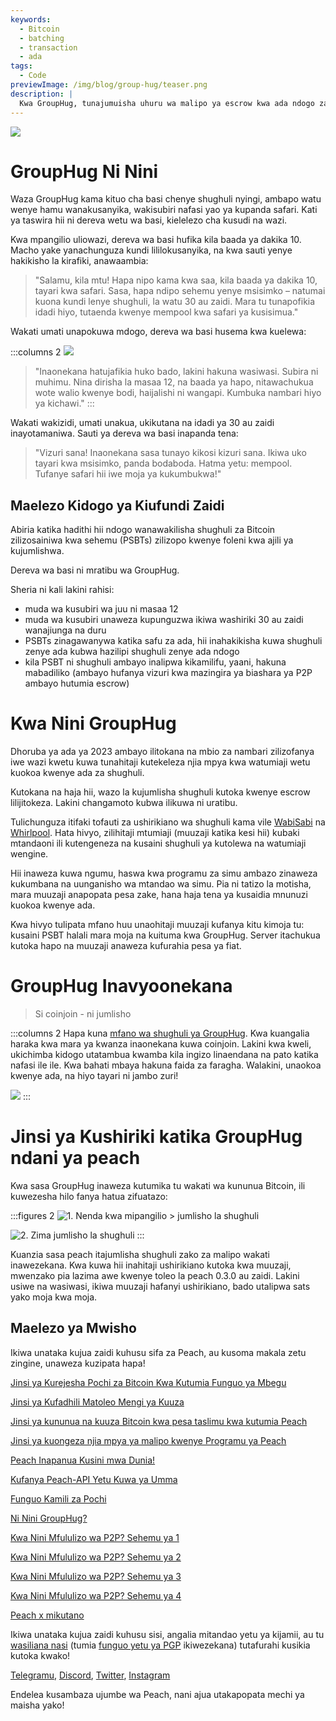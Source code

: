 ```yaml
---
keywords:
  - Bitcoin
  - batching
  - transaction
  - ada
tags:
  - Code
previewImage: /img/blog/group-hug/teaser.png
description: |
  Kwa GroupHug, tunajumuisha uhuru wa malipo ya escrow kwa ada ndogo za shughuli. Jiunge, subiri kidogo, okoa zaidi. Wewe ndiye unayesimamia, badilisha wakati wowote.
---
```


![](/img/blog/group-hug/header-banner.png)

# GroupHug Ni Nini

Waza GroupHug kama kituo cha basi chenye shughuli nyingi, ambapo watu wenye hamu wanakusanyika, wakisubiri nafasi yao ya kupanda safari. Kati ya taswira hii ni dereva wetu wa basi, kielelezo cha kusudi na wazi.

Kwa mpangilio uliowazi, dereva wa basi hufika kila baada ya dakika 10. Macho yake yanachunguza kundi lililokusanyika, na kwa sauti yenye hakikisho la kirafiki, anawaambia:

> "Salamu, kila mtu! Hapa nipo kama kwa saa, kila baada ya dakika 10, tayari kwa safari. Sasa, hapa ndipo sehemu yenye msisimko – natumai kuona kundi lenye shughuli, la watu 30 au zaidi. Mara tu tunapofikia idadi hiyo, tutaenda kwenye mempool kwa safari ya kusisimua."

Wakati umati unapokuwa mdogo, dereva wa basi husema kwa kuelewa:

:::columns 2
![](/img/blog/group-hug/like-clockwork.png)

> "Inaonekana hatujafikia huko bado, lakini hakuna wasiwasi. Subira ni muhimu. Nina dirisha la masaa 12, na baada ya hapo, nitawachukua wote walio kwenye bodi, haijalishi ni wangapi. Kumbuka nambari hiyo ya kichawi."
> :::

Wakati wakizidi, umati unakua, ukikutana na idadi ya 30 au zaidi inayotamaniwa. Sauti ya dereva wa basi inapanda tena:

> "Vizuri sana! Inaonekana sasa tunayo kikosi kizuri sana. Ikiwa uko tayari kwa msisimko, panda bodaboda. Hatma yetu: mempool. Tufanye safari hii iwe moja ya kukumbukwa!"

## Maelezo Kidogo ya Kiufundi Zaidi

Abiria katika hadithi hii ndogo wanawakilisha shughuli za Bitcoin zilizosainiwa kwa sehemu (PSBTs) zilizopo kwenye foleni kwa ajili ya kujumlishwa.

Dereva wa basi ni mratibu wa GroupHug.

Sheria ni kali lakini rahisi:

- muda wa kusubiri wa juu ni masaa 12
- muda wa kusubiri unaweza kupunguzwa ikiwa washiriki 30 au zaidi wanajiunga na duru
- PSBTs zinagawanywa katika safu za ada, hii inahakikisha kuwa shughuli zenye ada kubwa hazilipi shughuli zenye ada ndogo
- kila PSBT ni shughuli ambayo inalipwa kikamilifu, yaani, hakuna mabadiliko (ambayo hufanya vizuri kwa mazingira ya biashara ya P2P ambayo hutumia escrow)

# Kwa Nini GroupHug

Dhoruba ya ada ya 2023 ambayo ilitokana na mbio za nambari zilizofanya iwe wazi kwetu kuwa tunahitaji kutekeleza njia mpya kwa watumiaji wetu kuokoa kwenye ada za shughuli.

Kutokana na haja hii, wazo la kujumlisha shughuli kutoka kwenye escrow lilijitokeza. Lakini changamoto kubwa ilikuwa ni uratibu.

Tulichunguza itifaki tofauti za ushirikiano wa shughuli kama vile [WabiSabi](https://github.com/zkSNACKs/WabiSabi/blob/master/explainer.md?ref=blog.wasabiwallet.io) na [Whirlpool](https://www.samouraiwallet.com/whirlpool). Hata hivyo, zilihitaji mtumiaji (muuzaji katika kesi hii) kubaki mtandaoni ili kutengeneza na kusaini shughuli ya kutolewa na watumiaji wengine.

Hii inaweza kuwa ngumu, haswa kwa programu za simu ambazo zinaweza kukumbana na uunganisho wa mtandao wa simu. Pia ni tatizo la motisha, mara muuzaji anapopata pesa zake, hana haja tena ya kusaidia mnunuzi kuokoa kwenye ada.

Kwa hivyo tulipata mfano huu unaohitaji muuzaji kufanya kitu kimoja tu: kusaini PSBT halali mara moja na kuituma kwa GroupHug. Server itachukua kutoka hapo na muuzaji anaweza kufurahia pesa ya fiat.

# GroupHug Inavyoonekana

> Si coinjoin - ni jumlisho

:::columns 2
Hapa kuna [mfano wa shughuli ya GroupHug](https://mempool.space/testnet/tx/ebe6d49e0bb65bb040306c03094bb68dfddf7986c142c37a5510fa218e15576c). Kwa kuangalia haraka kwa mara ya kwanza inaonekana kuwa coinjoin. Lakini kwa kweli, ukichimba kidogo utatambua kwamba kila ingizo linaendana na pato katika nafasi ile ile. Kwa bahati mbaya hakuna faida za faragha.
Walakini, unaokoa kwenye ada, na hiyo tayari ni jambo zuri!

![](/img/blog/group-hug/group-hug-transaction.png)
:::

# Jinsi ya Kushiriki katika GroupHug ndani ya peach

Kwa sasa GroupHug inaweza kutumika tu wakati wa kununua Bitcoin, ili kuwezesha hilo fanya hatua zifuatazo:

:::figures 2
![1. Nenda kwa `mipangilio > jumlisho la shughuli`](/img/blog/group-hug/settings.png)

![2. Zima `jumlisho la shughuli`](/img/blog/group-hug/transaction-batching-settings.png)
:::

Kuanzia sasa peach itajumlisha shughuli zako za malipo wakati inawezekana. Kwa kuwa hii inahitaji ushirikiano kutoka kwa muuzaji, mwenzako pia lazima awe kwenye toleo la peach 0.3.0 au zaidi.
Lakini usiwe na wasiwasi, ikiwa muuzaji hafanyi ushirikiano, bado utalipwa sats yako moja kwa moja.

## Maelezo ya Mwisho

Ikiwa unataka kujua zaidi kuhusu sifa za Peach, au kusoma makala zetu zingine, unaweza kuzipata hapa!

[Jinsi ya Kurejesha Pochi za Bitcoin Kwa Kutumia Funguo ya Mbegu](https://peachbitcoin.com/sw/blog/how-to-restore-peach-wallet/)

[Jinsi ya Kufadhili Matoleo Mengi ya Kuuza](https://peachbitcoin.com/sw/blog/funding-multiple-sell-offers/)

[Jinsi ya kununua na kuuza Bitcoin kwa pesa taslimu kwa kutumia Peach](https://peachbitcoin.com/sw/blog/how-to-buy-and-sell-bitcoin-with-cash-using-peach/)

[Jinsi ya kuongeza njia mpya ya malipo kwenye Programu ya Peach](https://peachbitcoin.com/sw/blog/how-to-add-a-payment-method/)

[Peach Inapanua Kusini mwa Dunia!](https://peachbitcoin.com/sw/blog/peach-expands-to-the-global-south/)

[Kufanya Peach-API Yetu Kuwa ya Umma](https://peachbitcoin.com/sw/blog/making-our-peach-api-public/)

[Funguo Kamili za Pochi](https://peachbitcoin.com/sw/blog/full-wallet-functionality/)

[Ni Nini GroupHug?](https://peachbitcoin.com/sw/blog/group-hug/)

[Kwa Nini Mfululizo wa P2P? Sehemu ya 1](https://peachbitcoin.com/sw/blog/why-p2p-chapter-1/)

[Kwa Nini Mfululizo wa P2P? Sehemu ya 2](https://peachbitcoin.com/sw/blog/why-p2p-chapter-2/)

[Kwa Nini Mfululizo wa P2P? Sehemu ya 3](https://peachbitcoin.com/sw/blog/why-p2p-chapter-3-circular-economies/)

[Kwa Nini Mfululizo wa P2P? Sehemu ya 4](https://peachbitcoin.com/sw/blog/why-p2p-chapter-4-chains-of-trust/)

[Peach x mikutano](https://peachbitcoin.com/sw/blog/peach-for-meetups/)

Ikiwa unataka kujua zaidi kuhusu sisi, angalia mitandao yetu ya kijamii, au tu [wasiliana nasi](mailto:hello@peachbitcoin.com) (tumia [funguo yetu ya PGP](https://keys.openpgp.org/vks/v1/by-fingerprint/48339A19645E2E53488E0E5479E1B270FACD1BD2) ikiwezekana) tutafurahi kusikia kutoka kwako!

[Telegramu](https://t.me/+GkOW1J-ixBBkZWRk), [Discord](https://discord.gg/ypeHz3SW54), [Twitter](https://twitter.com/peachbitcoin), [Instagram](https://instagram.com/peachbitcoin)

Endelea kusambaza ujumbe wa Peach, nani ajua utakapopata mechi ya maisha yako!
